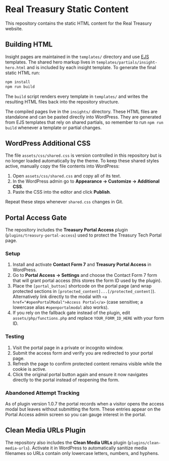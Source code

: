 # Real Treasury Static Content

This repository contains the static HTML content for the Real Treasury website.

## Building HTML

Insight pages are maintained in the `templates/` directory and use [EJS](https://ejs.co/) templates. The shared hero markup lives in `templates/partials/insight-hero.html` and is included by each insight template. To generate the final static HTML run:

```bash
npm install
npm run build
```

The `build` script renders every template in `templates/` and writes the resulting HTML files back into the repository structure.

The compiled pages live in the `insights/` directory. These HTML files are standalone and can be pasted directly into WordPress. They are generated from EJS templates that rely on shared partials, so remember to run `npm run build` whenever a template or partial changes.

## WordPress Additional CSS

The file `assets/css/shared.css` is version controlled in this repository but is
no longer loaded automatically by the theme. To keep these shared styles active,
manually copy the file contents into WordPress:

1. Open `assets/css/shared.css` and copy all of its text.
2. In the WordPress admin go to **Appearance → Customize → Additional CSS**.
3. Paste the CSS into the editor and click **Publish**.

Repeat these steps whenever `shared.css` changes in Git.

## Portal Access Gate

The repository includes the **Treasury Portal Access** plugin (`plugins/treasury-portal-access`) used to protect the Treasury Tech Portal page.

### Setup

1. Install and activate **Contact Form 7** and **Treasury Portal Access** in WordPress.
2. Go to **Portal Access → Settings** and choose the Contact Form 7 form that will grant portal access (this stores the form ID used by the plugin).
3. Place the `[portal_button]` shortcode on the portal page (and wrap protected sections in `[protected_content]...[/protected_content]`). Alternatively link directly to the modal with `<a href="#openPortalModal">Access Portal</a>` (case sensitive; a lowercase alias `#openportalmodal` also works).
4. If you rely on the fallback gate instead of the plugin, edit `assets/php/functions.php` and replace `YOUR_FORM_ID_HERE` with your form ID.

### Testing

1. Visit the portal page in a private or incognito window.
2. Submit the access form and verify you are redirected to your portal page.
3. Refresh the page to confirm protected content remains visible while the cookie is active.
4. Click the original portal button again and ensure it now navigates directly to the portal instead of reopening the form.

### Abandoned Attempt Tracking

As of plugin version 1.0.7 the portal records when a visitor opens the access modal but leaves without submitting the form. These entries appear on the Portal Access admin screen so you can gauge interest in the portal.

## Clean Media URLs Plugin

The repository also includes the **Clean Media URLs** plugin (`plugins/clean-media-urls`). Activate it in WordPress to automatically sanitize media filenames so URLs contain only lowercase letters, numbers, and hyphens.
